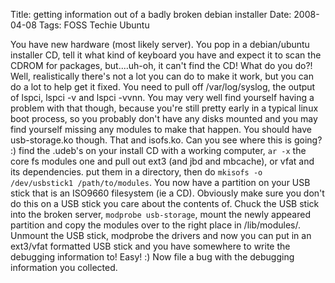 Title: getting information out of a badly broken debian installer
Date: 2008-04-08
Tags: FOSS Techie Ubuntu

You have new hardware (most likely server).
You pop in a debian/ubuntu installer CD, tell it what kind of keyboard you have and expect it to scan the CDROM for packages, but....uh-oh, it can't find the CD!
What do you do?! Well, realistically there's not a lot you can do to make it work, but you can do a lot to help get it fixed.
You need to pull off /var/log/syslog, the output of lspci, lspci -v and lspci -vvnn.
You may very well find yourself having a problem with that though, because you're still pretty early in a typical linux boot process, so you probably don't have any disks mounted and you may find yourself missing any modules to make that happen.
You should have usb-storage.ko though. That and isofs.ko.
Can you see where this is going? :)
find the .udeb's on your install CD with a working computer, `ar -x` the core fs modules one and pull out ext3 (and jbd and mbcache), or vfat and its dependencies. put them in a directory, then do `mkisofs -o /dev/usbstick1 /path/to/modules`.
You now have a partition on your USB stick that is an ISO9660 filesystem (ie a CD). Obviously make sure you don't do this on a USB stick you care about the contents of.
Chuck the USB stick into the broken server, `modprobe usb-storage`, mount the newly appeared partition and copy the modules over to the right place in /lib/modules/. Unmount the USB stick, modprobe the drivers and now you can put in an ext3/vfat formatted USB stick and you have somewhere to write the debugging information to!
Easy! :) Now file a bug with the debugging information you collected.
